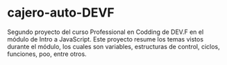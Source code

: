 # cajero-auto-DEVF
Segundo proyecto del curso Professional en Codding de DEV.F en el módulo de Intro a JavaScript.
Este proyecto resume los temas vistos durante el módulo, los cuales son variables, estructuras de control, ciclos, funciones, poo, entre otros.

